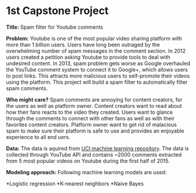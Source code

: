 # 1st Capstone Project

**Title:** Spam filter for Youtube comments

**Problem:** Youtube is one of the most popular video sharing platform with more than 1 billion users. Users have long been outraged by the overwhelming number of spam messages in the comment section. In 2012 users created a petition asking Youtube to provide tools to deal with undesired content. In 2013, spam problem gets worse as Google overhauled the YouTube comment system to connect it to Google+, which allows users to post links. This attracts more malicious users to self-promote their videos using the platform. This project will build a spam filter to automatically filter spam comments.

**Who might care?** Spam comments are annoying for content creators, for the users as well as platform owner. Content creators want to read about how their fans reacts to the video they created. Users want to glance through the comments to connect with other fans as well as with their favorites content creators. Platform owner want to get rid of malacious spam to make sure their platform is safe to use and provides an enjoyable experience to all end uers.

**Data:** The data is aquired from [UCI machine learning repository](https://archive.ics.uci.edu/ml/datasets/YouTube+Spam+Collection). The data is collected through YouTube API and contains ~2000 comments extracted from 5 most popular videos on Youtube during the first half of 2015.

**Modeling approach:** Following machine learning models are used:
 
*Logistic regression
*K-nearest neighbors
*Naive Bayes



    
